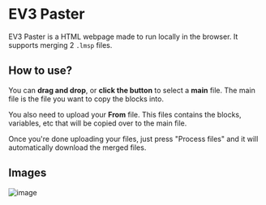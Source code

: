 # EV3 Paster

EV3 Paster is a HTML webpage made to run locally in the browser. It supports merging 2 `.lmsp` files.

## How to use?

You can __drag and drop__, or __click the button__ to select a **main** file. The main file is the file you want to copy the blocks into.

You also need to upload your **From** file. This files contains the blocks, variables, etc that will be copied over to the main file.

Once you're done uploading your files, just press "Process files" and it will automatically download the merged files.

## Images

![image](https://user-images.githubusercontent.com/74014262/236674125-baeea4fd-eb26-49ec-8a00-aa640d5c489f.png)
